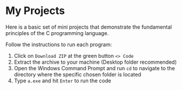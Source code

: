 # My Projects

Here is a basic set of mini projects that demonstrate the fundamental principles of the C programming language.

Follow the instructions to run each program:

1.   Click on `Download ZIP` at the green button `<> Code`
2.   Extract the archive to your machine (Desktop folder recommended)
3.   Open the Windows Command Prompt and run `cd` to navigate to the directory where the specific chosen folder is located
4.   Type `a.exe` and hit `Enter` to run the code    
